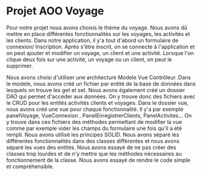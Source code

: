 # Projet AOO Voyage



Pour notre projet nous avons choisis le thème du voyage. Nous avons dû mettre en place différentes fonctionnalités sur les voyages, les activités et les clients. Dans notre application, il y'a tout d'abord un formulaire de connexion/ Inscription. Après s'être inscrit, on se connecte à l'application et on peut ajouter et modifier un voyage, un client et une activité. Lorsque l'on clique deux fois sur une activité, un voyage ou un client, on peut le supprimer.

Nous avons choisi d'utiliser une architecture Modele Vue Contrôleur. Dans le modele, nous avons créé un fichier par entité de la base de données dans lesquels on trouve les get et set. Nous avons également créé un dossier DAO qui permet d'accéder aux données. On y trouve donc des fichiers avec le CRUD pour les entités activités clients et voyages. Dans le dossier vue, nous avons créé une vue pour chaque fonctionnalité. Il y'a par exemple panelVoyage, VueConnexion , PanelEnregistrerClients, PanelActivites... On y trouve dans ces fichiers des méthodes permettant de modifier la vue comme par exemple vider les champs du formulaire une fois qu'il a été rempli. 
Nous avons utilisé les principes SOLID. Nous avons séparé les différentes fonctionnalités dans des classes différentes et nous avons séparé les vues des entités. Nous avons essayé de ne pas créer des classes trop lourdes et de n'y mettre que les méthodes nécessaires au fonctionnement de la classe. Nous avons essayé de rendre le code simple et compréhensible.


